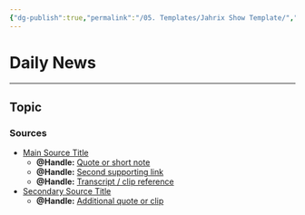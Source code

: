 ```yaml
---
{"dg-publish":true,"permalink":"/05. Templates/Jahrix Show Template/","tags":["jahrixshow","politics","dailynews","trump2025","edithere"],"created":"2025-09-02T22:28:02.209-04:00","updated":"2025-09-23T03:41:44.899-04:00"}
---
```


# Daily News
---
## Topic
### Sources
- [Main Source Title](url)  
  - **@Handle:** [Quote or short note](url)  
  - **@Handle:** [Second supporting link](url)  
  - **@Handle:** [Transcript / clip reference](url)  
- [Secondary Source Title](url)  
  - **@Handle:** [Additional quote or clip](url)  
